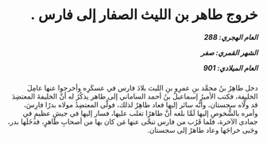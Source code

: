 <h1 dir="rtl">خروج طاهر بن الليث الصفار إلى فارس .</h1>

<h5 dir="rtl">العام الهجري:  288

الشهر القمري: صفر

العام الميلادي: 901</h5>

<p dir="rtl">دخل طاهِرُ بنُ محمَّد بنِ عمرِو بنِ الليث بلادَ فارس في عسكَرِه وأخرجوا عنها عامِلَ الخليفة، فكتب الأميرُ إسماعيلُ بنُ أحمد الساماني إلى طاهر يذكُرُ له أنَّ الخليفةَ المعتضِدَ قد ولَّاه سجستان، وأنَّه سائر إليها فعاد طاهِرٌ لذلك، فولَّى المعتضِدُ مولاه بدرًا فارِسَ، وأمره بالشُّخوصِ إليها لَمَّا بلغه أنَّ طاهرًا تغلب عليها، فسار إليها في جيشٍ عظيمٍ في جمادى الآخرة، فلما قَرُب من فارس تنحَّى عنها مَن كان بها من أصحابِ طاهرٍ، فدخَلَها بدر، وجَبى خراجَها وعاد طاهرٌ إلى سجستان.</p></br>
